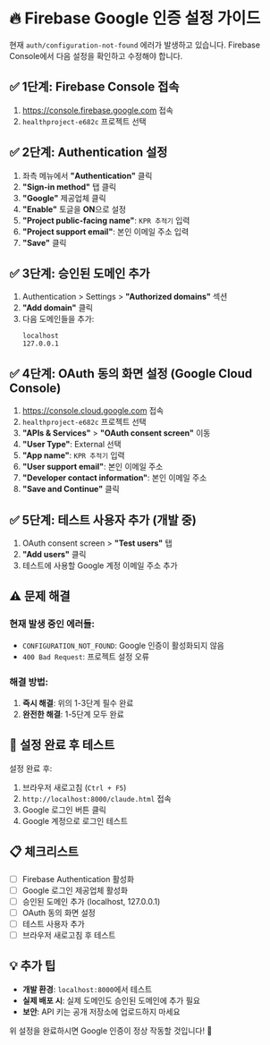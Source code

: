 # 🔥 Firebase Google 인증 설정 가이드

현재 `auth/configuration-not-found` 에러가 발생하고 있습니다.
Firebase Console에서 다음 설정을 확인하고 수정해야 합니다.

## ✅ 1단계: Firebase Console 접속
1. https://console.firebase.google.com 접속
2. `healthproject-e682c` 프로젝트 선택

## ✅ 2단계: Authentication 설정
1. 좌측 메뉴에서 **"Authentication"** 클릭
2. **"Sign-in method"** 탭 클릭
3. **"Google"** 제공업체 클릭
4. **"Enable"** 토글을 **ON**으로 설정
5. **"Project public-facing name"**: `KPR 추적기` 입력
6. **"Project support email"**: 본인 이메일 주소 입력
7. **"Save"** 클릭

## ✅ 3단계: 승인된 도메인 추가
1. Authentication > Settings > **"Authorized domains"** 섹션
2. **"Add domain"** 클릭
3. 다음 도메인들을 추가:
   ```
   localhost
   127.0.0.1
   ```

## ✅ 4단계: OAuth 동의 화면 설정 (Google Cloud Console)
1. https://console.cloud.google.com 접속
2. `healthproject-e682c` 프로젝트 선택
3. **"APIs & Services"** > **"OAuth consent screen"** 이동
4. **"User Type"**: External 선택
5. **"App name"**: `KPR 추적기` 입력
6. **"User support email"**: 본인 이메일 주소
7. **"Developer contact information"**: 본인 이메일 주소
8. **"Save and Continue"** 클릭

## ✅ 5단계: 테스트 사용자 추가 (개발 중)
1. OAuth consent screen > **"Test users"** 탭
2. **"Add users"** 클릭
3. 테스트에 사용할 Google 계정 이메일 주소 추가

## ⚠️ 문제 해결

### 현재 발생 중인 에러들:
- `CONFIGURATION_NOT_FOUND`: Google 인증이 활성화되지 않음
- `400 Bad Request`: 프로젝트 설정 오류

### 해결 방법:
1. **즉시 해결**: 위의 1-3단계 필수 완료
2. **완전한 해결**: 1-5단계 모두 완료

## 🚀 설정 완료 후 테스트

설정 완료 후:
1. 브라우저 새로고침 (`Ctrl + F5`)
2. `http://localhost:8000/claude.html` 접속
3. Google 로그인 버튼 클릭
4. Google 계정으로 로그인 테스트

## 📋 체크리스트

- [ ] Firebase Authentication 활성화
- [ ] Google 로그인 제공업체 활성화
- [ ] 승인된 도메인 추가 (localhost, 127.0.0.1)
- [ ] OAuth 동의 화면 설정
- [ ] 테스트 사용자 추가
- [ ] 브라우저 새로고침 후 테스트

## 💡 추가 팁

- **개발 환경**: `localhost:8000`에서 테스트
- **실제 배포 시**: 실제 도메인도 승인된 도메인에 추가 필요
- **보안**: API 키는 공개 저장소에 업로드하지 마세요

위 설정을 완료하시면 Google 인증이 정상 작동할 것입니다! 🎉